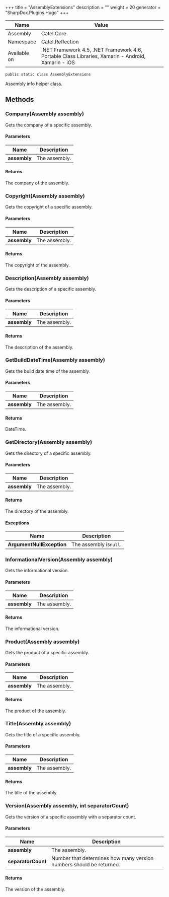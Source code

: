 

+++
title = "AssemblyExtensions" 
description = ""
weight = 20
generator = "SharpDox.Plugins.Hugo"
+++

Name|Value
---|---
Assembly|Catel.Core
Namespace|Catel.Reflection
Available on|.NET Framework 4.5, .NET Framework 4.6, Portable Class Libraries, Xamarin - Android, Xamarin - iOS

```
public static class AssemblyExtensions
```

Assembly info helper class.

## Methods

### Company(Assembly assembly)

Gets the company of a specific assembly.

#### Parameters

Name|Description
---|---
**assembly**|The assembly.

#### Returns

The company of the assembly.

### Copyright(Assembly assembly)

Gets the copyright of a specific assembly.

#### Parameters

Name|Description
---|---
**assembly**|The assembly.

#### Returns

The copyright of the assembly.

### Description(Assembly assembly)

Gets the description of a specific assembly.

#### Parameters

Name|Description
---|---
**assembly**|The assembly.

#### Returns

The description of the assembly.

### GetBuildDateTime(Assembly assembly)

Gets the build date time of the assembly.

#### Parameters

Name|Description
---|---
**assembly**|The assembly.

#### Returns

DateTime.

### GetDirectory(Assembly assembly)

Gets the directory of a specific assembly.

#### Parameters

Name|Description
---|---
**assembly**|The assembly.

#### Returns

The directory of the assembly.

#### Exceptions

Name|Description
---|---
**ArgumentNullException**|The assembly is`null`.

### InformationalVersion(Assembly assembly)

Gets the informational version.

#### Parameters

Name|Description
---|---
**assembly**|The assembly.

#### Returns

The informational version.

### Product(Assembly assembly)

Gets the product of a specific assembly.

#### Parameters

Name|Description
---|---
**assembly**|The assembly.

#### Returns

The product of the assembly.

### Title(Assembly assembly)

Gets the title of a specific assembly.

#### Parameters

Name|Description
---|---
**assembly**|The assembly.

#### Returns

The title of the assembly.

### Version(Assembly assembly, int separatorCount)

Gets the version of a specific assembly with a separator count.

#### Parameters

Name|Description
---|---
**assembly**|The assembly.
**separatorCount**|Number that determines how many version numbers should be returned.

#### Returns

The version of the assembly.

